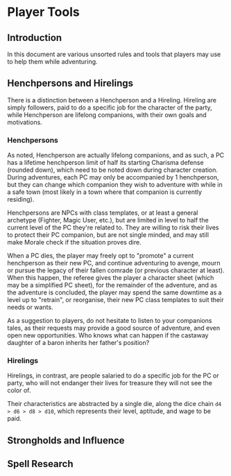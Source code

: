 # Player Tools

## Introduction

In this document are various unsorted rules and tools that players may use to help them while adventuring.

## Henchpersons and Hirelings

There is a distinction between a Henchperson and a Hireling. Hireling are simply followers, paid to do a specific job for the character of the party, while Henchperson are lifelong companions, with their own goals and motivations.

### Henchpersons

As noted, Henchperson are actually lifelong companions, and as such, a PC has a lifetime henchperson limit of half its starting Charisma defense (rounded down), which need to be noted down during character creation. During adventures, each PC may only be accompanied by 1 henchperson, but they can change which companion they wish to adventure with while in a safe town (most likely in a town where that companion is currently residing).

Henchpersons are NPCs with class templates, or at least a general archetype (Fighter, Magic User, etc.), but are limited in level to half the current level of the PC they're related to. They are willing to risk their lives to protect their PC companion, but are not single minded, and may still make Morale check if the situation proves dire.

When a PC dies, the player may freely opt to "promote" a current henchperson as their new PC, and continue adventuring to avenge, mourn or pursue the legacy of their fallen comrade (or previous character at least). When this happen, the referee gives the player a character sheet (which may be a simplified PC sheet), for the remainder of the adventure, and as the adventure is concluded, the player may spend the same downtime as a level up to "retrain", or reorganise, their new PC class templates to suit their needs or wants.

As a suggestion to players, do not hesitate to listen to your companions tales, as their requests may provide a good source of adventure, and even open new opportunities. Who knows what can happen if the castaway daughter of a baron inherits her father's position?

### Hirelings

Hirelings, in contrast, are people salaried to do a specific job for the PC or party, who will not endanger their lives for treasure they will not see the color of.

Their characteristics are abstracted by a single die, along the dice chain `d4 > d6 > d8 > d10`, which represents their level, aptitude, and wage to be paid.

## Strongholds and Influence



## Spell Research

